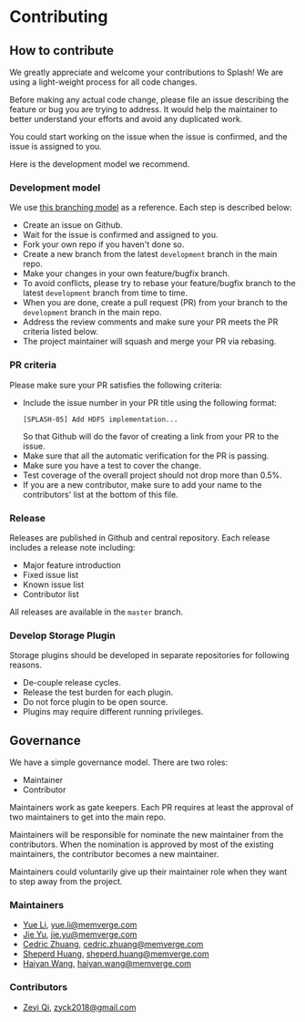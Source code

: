 # Contributing

## How to contribute

We greatly appreciate and welcome your contributions to Splash!  We are using a 
light-weight process for all code changes.

Before making any actual code change, please file an issue describing the 
feature or bug you are trying to address.  It would help the maintainer to 
better understand your efforts and avoid any duplicated work.

You could start working on the issue when the issue is confirmed, and the issue 
is assigned to you.

Here is the development model we recommend.

### Development model

We use [this branching model](https://nvie.com/posts/a-successful-git-branching-model/) 
as a reference.  Each step is described below:
* Create an issue on Github.
* Wait for the issue is confirmed and assigned to you.
* Fork your own repo if you haven't done so.
* Create a new branch from the latest `development` branch in the main repo.
* Make your changes in your own feature/bugfix branch.
* To avoid conflicts, please try to rebase your feature/bugfix branch to the 
  latest `development` branch from time to time.
* When you are done, create a pull request (PR) from your branch to the 
  `development` branch in the main repo.
* Address the review comments and make sure your PR meets the PR criteria 
  listed below.
* The project maintainer will squash and merge your PR via rebasing.

### PR criteria
Please make sure your PR satisfies the following criteria:

* Include the issue number in your PR title using the following format:
  ```
  [SPLASH-05] Add HDFS implementation...
  ```
  So that Github will do the favor of creating a link from your PR to the issue.
* Make sure that all the automatic verification for the PR is passing.
* Make sure you have a test to cover the change.
* Test coverage of the overall project should not drop more than 0.5%.
* If you are a new contributor, make sure to add your name to the contributors'
  list at the bottom of this file.
### Release
Releases are published in Github and central repository.
Each release includes a release note including:

* Major feature introduction
* Fixed issue list
* Known issue list
* Contributor list

All releases are available in the `master` branch.

### Develop Storage Plugin

Storage plugins should be developed in separate repositories for following reasons.
  * De-couple release cycles.
  * Release the test burden for each plugin.
  * Do not force plugin to be open source.
  * Plugins may require different running privileges.

## Governance

We have a simple governance model.  There are two roles:

* Maintainer
* Contributor

Maintainers work as gate keepers.  Each PR requires at least the approval of 
two maintainers to get into the main repo.

Maintainers will be responsible for nominate the new maintainer from the 
contributors.  When the nomination is approved by most of the existing 
maintainers, the contributor becomes a new maintainer.

Maintainers could voluntarily give up their maintainer role when they want to 
step away from the project.

### Maintainers
* [Yue Li](https://github.com/yuelimv), yue.li@memverge.com
* [Jie Yu](https://github.com/jieyumv), jie.yu@memverge.com
* [Cedric Zhuang](https://github.com/jealous), cedric.zhuang@memverge.com
* [Sheperd Huang](https://github.com/sheperdh), sheperd.huang@memverge.com
* [Haiyan Wang](https://github.com/wanghy73), haiyan.wang@memverge.com

### Contributors
* [Zeyi Qi](https://github.com/qzyse2017), zyck2018@gmail.com
